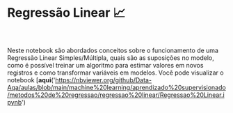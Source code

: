 # Regressão Linear 📈

<br>

Neste notebook são abordados conceitos sobre o funcionamento de uma Regressão Linear Simples/Múltipla, quais são as suposições no modelo, como é possível treinar um algoritmo para estimar valores em novos registros e como transformar variáveis em modelos. Você pode visualizar o notebook [**aqui**('https://nbviewer.org/github/Data-Aqa/aulas/blob/main/machine%20learning/aprendizado%20supervisionado/metodos%20de%20regressao/regressao%20linear/Regressao%20Linear.ipynb')
